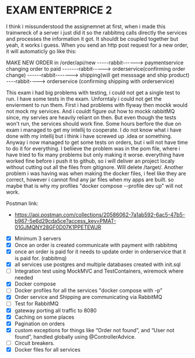 # EXAM ENTERPRICE 2 #

I think i missunderstood the assignemnet at first, when i made this trainwreck of a server i just did it so the rabbitmq calls directly the services and processes the information it got. It shouldt be coupled together but yeah, it works i guess. When you send an http post request for a new order, it will automaticly go like this:

MAKE NEW ORDER in /order/api/new -----rabbit------> paymentservice changing order to paid -------rabbit-----> orderservice(confirming order change) ------rabbit-------> shipping(will get messsage and ship product) ----rabbit----> orderservice (confirming shipping with orderservice)

This exam i had big problems with testing, i could not get a single test to run. I have some tests in the exam. Unforntaly i could not get the envierment to run them. First i had problems with flyway then mockk would not mock my services. And i couldt figure out how to mockk rabbitMQ since, my servies are heavily reliant on then. 
But even though the tests won't run, the services should work fine. Some hours berfore the due on exam i managed to get my intellij to cooperate. I do not know what i have done with my intellij but i think i have screwed up .idea or something. Anyway i now managed to get some tests on orders, but i will not have time to do it for everything. I beliieve the problem was in the pom file, where i have tried to fix many problems but only making it worse.
everything have worked fine before i push it to github, so i will deliver an project localy without cutting out all the files from gitignore. Will delete /target/.
Another problem i was having was when making the docker files, i feel like they are correct, however i cannot find any jar files when my apps are built. so maybe that is why my profiles "docker compose --profile dev up" will not work.

Postman link:
- https://api.postman.com/collections/20586062-7a1ab592-6ac5-47b5-b967-5e6d29cda5ce?access_key=PMAT-01GJMQNY28GF0D07K1PPETEWJR

- [x] Minimum 3 servers
- [x] Once an order is created communicate with payment with rabbitmq
- [x] once an order is paid for it needs to update order in orderservice that it is paid for. (rabbitmq)
- [x] all services use postgres and multiple databases created with init.sql
- [ ] Integration test using MockMVC and TestContainers, wiremock where needed
- [x] Docker compose
- [ ] Docker profiles for all the services "docker compose with -p"
- [x] Order service and Shipping are communicating via RabbitMQ 
- [ ] Test for RabbitMQ
- [x] gateway porting all traffic to 8080
- [x] Caching on some places
- [x] Pagination on orders
- [x] custom exceptions for things like “Order not found”, and “User not found”,  handled globally using @ControllerAdvice.
- [ ] Circuit breakers.
- [x] Docker files for all services
